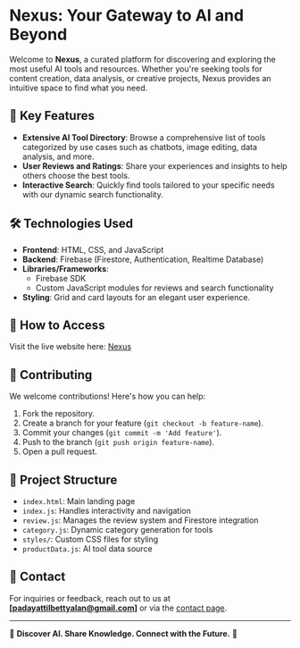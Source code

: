 # Nexus: Your Gateway to AI and Beyond

Welcome to **Nexus**, a curated platform for discovering and exploring the most useful AI tools and resources. Whether you're seeking tools for content creation, data analysis, or creative projects, Nexus provides an intuitive space to find what you need.

## 🌟 Key Features
- **Extensive AI Tool Directory**: Browse a comprehensive list of tools categorized by use cases such as chatbots, image editing, data analysis, and more.
- **User Reviews and Ratings**: Share your experiences and insights to help others choose the best tools.
- **Interactive Search**: Quickly find tools tailored to your specific needs with our dynamic search functionality.

## 🛠️ Technologies Used
- **Frontend**: HTML, CSS, and JavaScript
- **Backend**: Firebase (Firestore, Authentication, Realtime Database)
- **Libraries/Frameworks**:
  - Firebase SDK
  - Custom JavaScript modules for reviews and search functionality
- **Styling**: Grid and card layouts for an elegant user experience.

## 🚀 How to Access
Visit the live website here: [Nexus](https://the-inception-bros.github.io/nexus.github.io/landing%202.html)

## 🤝 Contributing
We welcome contributions! Here's how you can help:
1. Fork the repository.
2. Create a branch for your feature (`git checkout -b feature-name`).
3. Commit your changes (`git commit -m 'Add feature'`).
4. Push to the branch (`git push origin feature-name`).
5. Open a pull request.

## 📂 Project Structure
- `index.html`: Main landing page
- `index.js`: Handles interactivity and navigation
- `review.js`: Manages the review system and Firestore integration
- `category.js`: Dynamic category generation for tools
- `styles/`: Custom CSS files for styling
- `productData.js`: AI tool data source

## 📧 Contact
For inquiries or feedback, reach out to us at **[padayattilbettyalan@gmail.com]** or via the [contact page](https://the-inception-bros.github.io/nexus.github.io/contact).

---

🌟 **Discover AI. Share Knowledge. Connect with the Future.** 🌟
